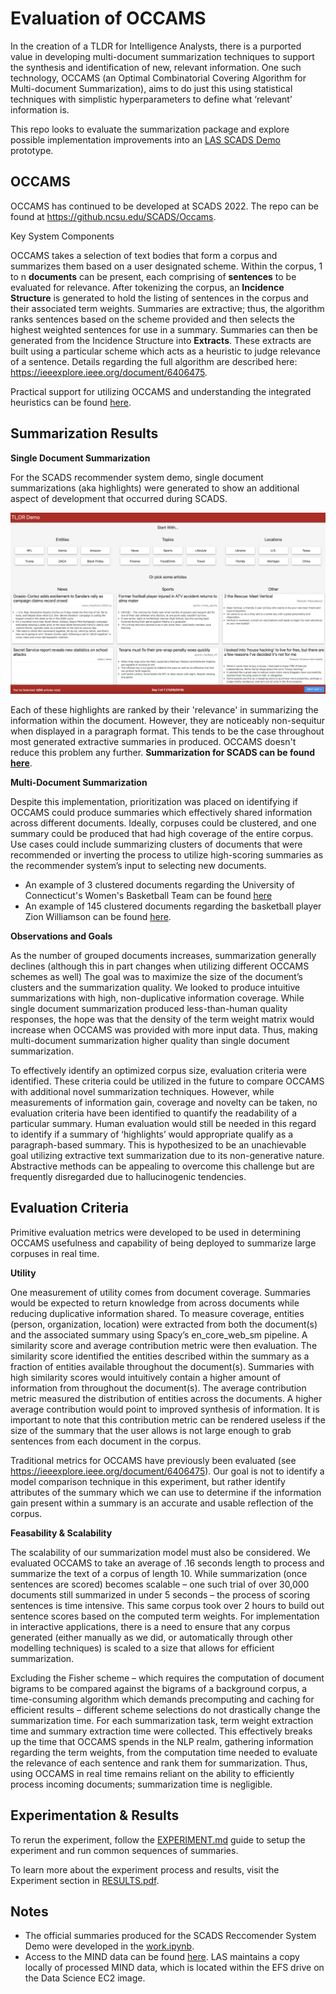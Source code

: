# Evaluation of OCCAMS 

In the creation of a TLDR for Intelligence Analysts, there is a purported value in developing multi-document summarization techniques to support the synthesis and identification of new, relevant information. One such technology, OCCAMS (an Optimal Combinatorial Covering Algorithm for Multi-document Summarization), aims to do just this using statistical techniques with simplistic hyperparameters to define what ‘relevant’ information is.

This repo looks to evaluate the summarization package and explore possible implementation improvements into an [LAS SCADS Demo](https://commander.ncsu-las.net/commander/project/0000017f-0d34-d974-0a00-10e600000013) prototype. 

## OCCAMS 

OCCAMS has continued to be developed at SCADS 2022. The repo can be found at https://github.ncsu.edu/SCADS/Occams. 

Key System Components 

OCCAMS takes a selection of text bodies that form a corpus and summarizes them based on a user designated scheme. Within the corpus, 1 to n **documents** can be present, each comprising of **sentences** to be evaluated for relevance. After tokenizing the corpus, an **Incidence Structure** is generated to hold the listing of sentences in the corpus and their associated term weights. Summaries are extractive; thus, the algorithm ranks sentences based on the scheme provided and then selects the highest weighted sentences for use in a summary. Summaries can then be generated from the Incidence Structure into **Extracts**. These extracts are built using a particular scheme which acts as a heuristic to judge relevance of a sentence. Details regarding the full algorithm are described here: https://ieeexplore.ieee.org/document/6406475. 

Practical support for utilizing OCCAMS and understanding the integrated heuristics can be found [here](OCCAMS_user_guide.md). 

## Summarization Results 

__Single Document Summarization__ 

For the SCADS recommender system demo, single document summarizations (aka highlights) were generated to show an additional aspect of development that occurred during SCADS. 

![](docs/img/SCADSDemoHomePage.png)

Each of these highlights are ranked by their 'relevance' in summarizing the information within the document. However, they are noticeably non-sequitur when displayed in a paragraph format. This tends to be the case throughout most generated extractive summaries in produced. OCCAMS doesn't reduce this problem any further. **Summarization for SCADS can be found [here](work.ipynb)**. 

__Multi-Document Summarization__ 

Despite this implementation, prioritization was placed on identifying if OCCAMS could produce summaries which effectively shared information across different documents. Ideally, corpuses could be clustered, and one summary could be produced that had high coverage of the entire corpus.  Use cases could include summarizing clusters of documents that were recommended or inverting the process to utilize high-scoring summaries as the recommender system’s input to selecting new documents. 

- An example of 3 clustered documents regarding the University of Connecticut's Women's Basketball Team can be found [here](out/uconn.txt)
- An example of 145 clustered documents regarding the basketball player Zion Williamson can be found [here](out/zion.txt). 


__Observations and Goals__

As the number of grouped documents increases, summarization generally declines (although this in part changes when utilizing different OCCAMS schemes as well) The goal was to maximize the size of the document’s clusters and the summarization quality. We looked to produce intuitive summarizations with high, non-duplicative information coverage.  While single document summarization produced less-than-human quality responses, the hope was that the density of the term weight matrix would increase when OCCAMS was provided with more input data. Thus, making multi-document summarization higher quality than single document summarization. 

To effectively identify an optimized corpus size, evaluation criteria were identified. These criteria could be utilized in the future to compare OCCAMS with additional novel summarization techniques. However, while measurements of information gain, coverage and novelty can be taken, no evaluation criteria have been identified to quantify the readability of a particular summary. Human evaluation would still be needed in this regard to identify if a summary of ‘highlights’ would appropriate qualify as a paragraph-based summary. This is hypothesized to be an unachievable goal utilizing extractive text summarization due to its non-generative nature. Abstractive methods can be appealing to overcome this challenge but are frequently disregarded due to hallucinogenic tendencies. 

## Evaluation Criteria 

Primitive evaluation metrics were developed to be used in determining OCCAMS usefulness and capability of being deployed to summarize large corpuses in real time. 

__Utility__ 

One measurement of utility comes from document coverage. Summaries would be expected to return knowledge from across documents while reducing duplicative information shared. To measure coverage, entities (person, organization, location) were extracted from both the document(s) and the associated summary using Spacy’s en_core_web_sm pipeline. A similarity score and average contribution metric were then evaluation. The similarity score identified the entities described within the summary as a fraction of entities available throughout the document(s). Summaries with high similarity scores would intuitively contain a higher amount of information from throughout the document(s). The average contribution metric measured the distribution of entities across the documents. A higher average contribution would point to improved synthesis of information. It is important to note that this contribution metric can be rendered useless if the size of the summary that the user allows is not large enough to grab sentences from each document in the corpus.

Traditional metrics for OCCAMS have previously been evaluated (see https://ieeexplore.ieee.org/document/6406475). Our goal is not to identify a model comparison technique in this experiment, but rather identify attributes of the summary which we can use to determine if the information gain present within a summary is an accurate and usable reflection of the corpus. 

__Feasability & Scalability__ 

The scalability of our summarization model must also be considered. We evaluated OCCAMS to take an average of .16 seconds length to process and summarize the text of a corpus of length 10. While summarization (once sentences are scored) becomes scalable – one such trial of over 30,000 documents still summarized in under 5 seconds – the process of scoring sentences is time intensive. This same corpus took over 2 hours to build out sentence scores based on the computed term weights. For implementation in interactive applications, there is a need to ensure that any corpus generated (either manually as we did, or automatically through other modelling techniques) is scaled to a size that allows for efficient summarization.

Excluding the Fisher scheme – which requires the computation of document bigrams to be compared against the bigrams of a background corpus, a time-consuming algorithm which demands precomputing and caching for efficient results – different scheme selections do not drastically change the summarization time. For each summarization task, term weight extraction time and summary extraction time were collected. This effectively breaks up the time that OCCAMS spends in the NLP realm, gathering information regarding the term weights, from the computation time needed to evaluate the relevance of each sentence and rank them for summarization. Thus, using OCCAMS in real time remains reliant on the ability to efficiently process incoming documents; summarization time is negligible.

## Experimentation & Results

To rerun the experiment, follow the [EXPERIMENT.md](EXPERIMENT.md) guide to setup the experiment and run common sequences of summaries. 

To learn more about the experiment process and results, visit the Experiment section in [RESULTS.pdf](RESULTS.pdf).

## Notes

- The official summaries produced for the SCADS Reccomender System Demo were developed in the [work.ipynb](work.ipynb). 
- Access to the MIND data can be found [here](https://msnews.github.io). LAS maintains a copy locally of processed MIND data, which is located within the EFS drive on the Data Science EC2 image.
